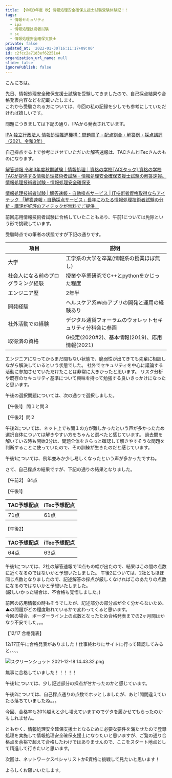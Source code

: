 ```yaml
---
title: 【令和3年度 秋】情報処理安全確保支援士試験受験体験記！！
tags:
  - 情報セキュリティ
  - ipa
  - 情報処理技術者試験
  - sc
  - 情報処理安全確保支援士
private: false
updated_at: '2022-01-30T16:11:17+09:00'
id: c2fcc2a71d3ef62251e4
organization_url_name: null
slide: false
ignorePublish: false
---
```

こんにちは。

先日、情報処理安全確保支援士試験を受験してきましたので、自己採点結果や合格発表内容などを記載いたします。  
これから受験される方については、今回の私の記録を少しでも参考にしていただければ嬉しいです。

問題につきましては下記の通り、IPAから発表されています。

<a href="www.jitec.ipa.go.jp">IPA 独立行政法人 情報処理推進機構：問題冊子・配点割合・解答例・採点講評（2021、令和3年）</a>

自己採点する上で参考にさせていただいた解答速報は、TACさんとiTecさんのものになります。

<a href="www.tac-school.co.jp">解答速報 令和3年度秋期試験｜情報処理｜資格の学校TAC[タック]
資格の学校TACが提供する情報処理技術者試験・情報処理安全確保支援士試験の解答速報。情報処理技術者試験・情報処理安全確保支</a>

<a href="www.itec.co.jp">情報処理技術者試験 | 解答速報・自動採点サービス | IT技術者資格取得ならアイテック
「解答速報・自動採点サービス」長年にわたる情報処理技術者試験の分析・講評が好評のアイテックが無料でご提供。</a>


前回応用情報技術者試験に合格していたこともあり、午前1については免除という形で挑戦しています。

受験時点での筆者の状態ですが下記の通りです。

| 項目|説明|
|----|----|
|大学|工学系の大学を卒業(情報系の授業ほぼ無し)|
|社会人になる前のプログラミング経験|授業や卒業研究でC++とpythonをかじった程度|
|エンジニア歴|2年半|
|開発経験|ヘルスケア系Webアプリの開発と運用の経験あり|
|社外活動での経験|デジタル通貨フォーラムのウォレットセキュリティ分科会に参画|
|取得済の資格|G検定(2020#2)、基本情報(2019)、応用情報(2021)|

エンジニアになってからまだ間もない状態で、脆弱性が出てきても先輩に相談しながら解決しているという状態でした。
社外でセキュリティを中心に議論する活動に参加させていただけたことは非常に大きかったと思います。
リスク分析や既存のセキュリティ基準について興味を持って勉強する良いきっかけになったと思います。

午後の選択問題については、次の通りで選択しました。

【午後1】 問１と問３

【午後2】問２

午後2については、ネット上でも問１の方が難しかったという声が多かったため選択自体については解きやすい方をちゃんと選べたと感じています。       過去問を解いている時も開始3分は、問題全体をさらっと確認して解きやすそうな問題を判断することに使っていたので、その訓練が生きたのだと感じています。

午後1については、例年並みか少し易しくなったという声が多かったですね。

さて、自己採点の結果ですが、下記の通りの結果となりました。

【午前2】 84点

【午後1】 

|TAC予想配点|iTec予想配点|
|-|-|
|71点|61点|

【午後2】

|TAC予想配点|iTec予想配点|
|-|-|
|64点|63点|

午後1については、2社の解答速報で10点もの幅が出たので、結果はこの間の点数に近くなるのではないかと予想いたしました。                                              午後2については、2社ともほぼ同じ点数となりましたので、記述解答の採点が厳しくなければこのあたりの点数になるのではないかと予想いたしました。  
(厳しいかった場合は、不合格も覚悟しました。)

前回の応用情報の時もそうでしたが、記述部分の部分点が全く分からないため、▲の問題がどの程度取れているかで変わってくると思います。  
今回の場合、ボーダーライン上の点数となったため合格発表までの2ヶ月間はかなり不安でした。。。

【12/17 合格発表】

12/17正午に合格発表がありました！仕事終わりにサイトに行って確認してみると、、、、


![スクリーンショット 2021-12-18 14.43.32.png](https://qiita-image-store.s3.ap-northeast-1.amazonaws.com/0/1299653/1ee24dc7-3bb4-171e-d3d3-13339d1a8a18.png)

無事に合格していました！！！！！

午後1については、少し記述部分の採点が甘かったのかと感じています。　　　　　　　　

午後2については、自己採点通りの点数でホッとしましたが、あと1問間違えていたら落ちていましたね。。。

今回、合格率も20%越えと少し増えていますのでゲタを履かせてもらったのかもしれません。

ともかく、情報処理安全確保支援士となるために必要な要件を満たせたので登録処理を実施して情報処理安全確保支援士になりたいと思いますが、ご覧の通り合格点を余裕で超えて合格したわけではありませんので、ここをスタート地点として精進して行きたいと思います。

次回は、ネットワークスペシャリストかE資格に挑戦して見たいと思います！

よろしくお願いいたします。
